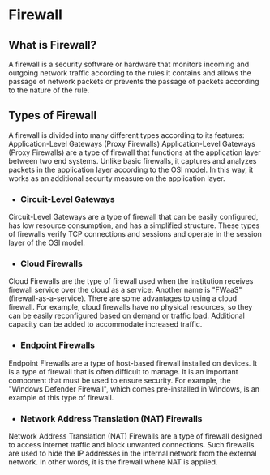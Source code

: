 # Firewall
## What is Firewall?
A firewall is a security software or hardware that monitors incoming and outgoing network traffic according to the rules it contains and allows the passage of network packets or prevents the passage of packets according to the nature of the rule.

## Types of Firewall
A firewall is divided into many different types according to its features:
Application-Level Gateways (Proxy Firewalls)
Application-Level Gateways (Proxy Firewalls) are a type of firewall that functions at the application layer between two end systems. Unlike basic firewalls, it captures and analyzes packets in the application layer according to the OSI model. In this way, it works as an additional security measure on the application layer.

- ### Circuit-Level Gateways
Circuit-Level Gateways are a type of firewall that can be easily configured, has low resource consumption, and has a simplified structure. These types of firewalls verify TCP connections and sessions and operate in the session layer of the OSI model.

- ### Cloud Firewalls
Cloud Firewalls are the type of firewall used when the institution receives firewall service over the cloud as a service. Another name is "FWaaS" (firewall-as-a-service). There are some advantages to using a cloud firewall. For example, cloud firewalls have no physical resources, so they can be easily reconfigured based on demand or traffic load. Additional capacity can be added to accommodate increased traffic.

- ### Endpoint Firewalls
Endpoint Firewalls are a type of host-based firewall installed on devices. It is a type of firewall that is often difficult to manage. It is an important component that must be used to ensure security. For example, the "Windows Defender Firewall", which comes pre-installed in Windows, is an example of this type of firewall.

- ### Network Address Translation (NAT) Firewalls
Network Address Translation (NAT) Firewalls are a type of firewall designed to access internet traffic and block unwanted connections. Such firewalls are used to hide the IP addresses in the internal network from the external network. In other words, it is the firewall where NAT is applied.
